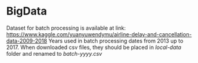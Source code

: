 # BigData

Dataset for batch processing is available at link: https://www.kaggle.com/yuanyuwendymu/airline-delay-and-cancellation-data-2009-2018
Years used in batch processing dates from 2013 up to 2017. 
When downloaded csv files, they should be placed in _local-data_ folder and renamed to _batch-yyyy.csv_
